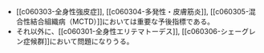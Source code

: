 - [[c060303-全身性強皮症]], [[c060304-多発性・皮膚筋炎]], [[c060305-混合性結合組織病（MCTD）]]においては重要な予後指標である。
- それ以外に、[[c060301-全身性エリテマトーデス]], [[c060306-シェーグレン症候群]]において問題になりうる。
